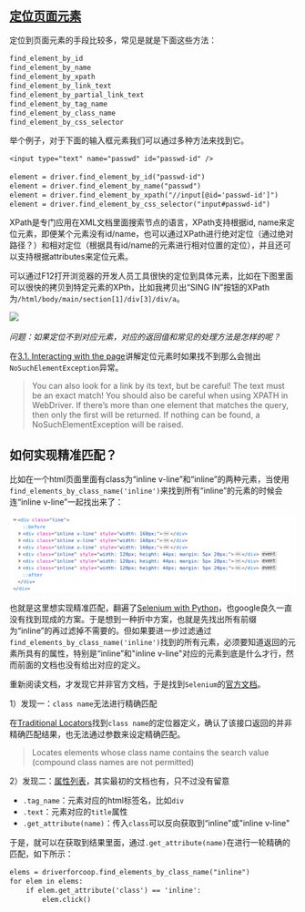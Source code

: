 ## [定位页面元素](https://selenium-python.readthedocs.io/locating-elements.html#locating-elements)

定位到页面元素的手段比较多，常见是就是下面这些方法：

```
find_element_by_id
find_element_by_name
find_element_by_xpath
find_element_by_link_text
find_element_by_partial_link_text
find_element_by_tag_name
find_element_by_class_name
find_element_by_css_selector
```

举个例子，对于下面的输入框元素我们可以通过多种方法来找到它。

```
<input type="text" name="passwd" id="passwd-id" />

element = driver.find_element_by_id("passwd-id")
element = driver.find_element_by_name("passwd")
element = driver.find_element_by_xpath("//input[@id='passwd-id']")
element = driver.find_element_by_css_selector("input#passwd-id")
```

XPath是专门应用在XML文档里面搜索节点的语言，XPath支持根据id, name来定位元素，即便某个元素没有id/name，也可以通过XPath进行绝对定位（通过绝对路径？）和相对定位（根据具有id/name的元素进行相对位置的定位），并且还可以支持根据attributes来定位元素。

可以通过F12打开浏览器的开发人员工具很快的定位到具体元素，比如在下图里面可以很快的拷贝到特定元素的XPth，比如我拷贝出“SING IN”按钮的XPath为`/html/body/main/section[1]/div[3]/div/a`。

![](./shortcut-for-XPath.png)

*问题：如果定位不到对应元素，对应的返回值和常见的处理方法是怎样的呢？*

在[3.1. Interacting with the page](https://selenium-python.readthedocs.io/navigating.html#interacting-with-the-page)讲解定位元素时如果找不到那么会抛出`NoSuchElementException`异常。

> You can also look for a link by its text, but be careful! The text must be an exact match! You should also be careful when using XPATH in WebDriver. If there’s more than one element that matches the query, then only the first will be returned. If nothing can be found, a NoSuchElementException will be raised.


## 如何实现精准匹配？

比如在一个html页面里面有class为“inline v-line”和“inline”的两种元素，当使用`find_elements_by_class_name('inline')`来找到所有“inline”的元素的时候会连“inline v-line”一起找出来了：

![](./same_prefix_elements.png)

也就是这里想实现精准匹配，翻遍了[Selenium with Python](https://selenium-python.readthedocs.io/index.html)，也google良久一直没有找到现成的方案。于是想到一种折中方案，也就是先找出所有前缀为“inline”的再过滤掉不需要的。但如果要进一步过滤通过`find_elements_by_class_name('inline')`找到的所有元素，必须要知道返回的元素所具有的属性，特别是“inline”和"inline v-line"对应的元素到底是什么才行，然而前面的文档也没有给出对应的定义。

重新阅读文档，才发现它并非官方文档，于是找到`Selenium`的[官方文档](https://www.selenium.dev/documentation/)。

1）发现一：`class name`无法进行精确匹配

在[Traditional Locators](https://www.selenium.dev/documentation/webdriver/elements/locators/#traditional-locators)找到`class name`的定位器定义，确认了该接口返回的并非精确匹配结果，也无法通过参数来设定精确匹配。

> Locates elements whose class name contains the search value (compound class names are not permitted)

2）发现二：[属性列表](https://www.selenium.dev/documentation/webdriver/elements/information/)，其实最初的文档也有，只不过没有留意

- `.tag_name`：元素对应的html标签名，比如`div`
- `.text`：元素对应的`title`属性
- `.get_attribute(name)`：传入`class`可以反向获取到“inline”或"inline v-line"

于是，就可以在获取到结果里面，通过`.get_attribute(name)`在进行一轮精确的匹配，如下所示：

```
elems = driverforcoop.find_elements_by_class_name("inline")
for elem in elems:
    if elem.get_attribute('class') == 'inline':
        elem.click()
```
